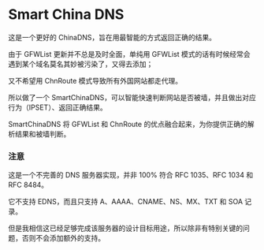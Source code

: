 # Smart China DNS

这是一个更好的 ChinaDNS，旨在用最智能的方式返回正确的结果。

由于 GFWList 更新并不总是及时全面，单纯用 GFWList 模式的话有时候经常会遇到某个域名莫名其妙被污染了，又得去添加；

又不希望用 ChnRoute 模式导致所有外国网站都走代理。

所以做了一个 SmartChinaDNS，可以智能快速判断网站是否被墙，并且做出对应行为（IPSET）、返回正确结果。

SmartChinaDNS 将 GFWList 和 ChnRoute 的优点融合起来，为你提供正确的解析结果和被墙判断。

### 注意

这是一个不完善的 DNS 服务器实现，并非 100% 符合 RFC 1035、RFC 1034 和 RFC 8484。

它不支持 EDNS，而且只支持 A、AAAA、CNAME、NS、MX、TXT 和 SOA 记录。

但是我相信这已经足够完成该服务器的设计目标用途，所以除非有特别关键的问题，否则不会添加额外的支持。